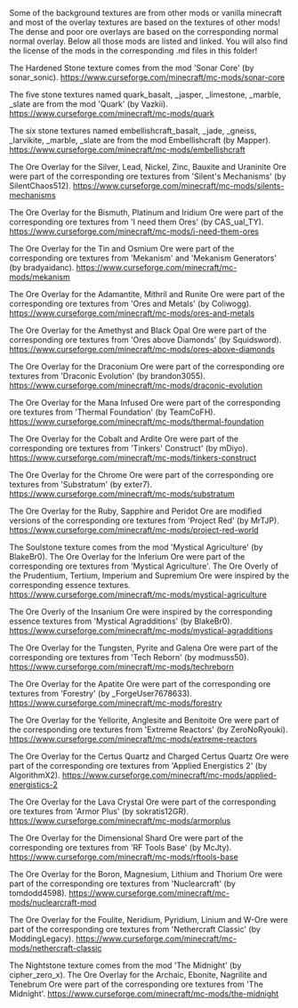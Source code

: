Some of the background textures are from other mods or vanilla minecraft
and most of the overlay textures are based on the textures of other mods!
The dense and poor ore overlays are based on the corresponding normal normal overlay.
Below all those mods are listed and linked.
You will also find the license of the mods in the corresponding .md files in this folder!

The Hardened Stone texture comes from the mod 'Sonar Core' (by sonar_sonic).
https://www.curseforge.com/minecraft/mc-mods/sonar-core

The five stone textures named quark_basalt, _jasper, _limestone, _marble, _slate are from the mod 'Quark' (by Vazkii).
https://www.curseforge.com/minecraft/mc-mods/quark

The six stone textures named embellishcraft_basalt, _jade, _gneiss, _larvikite, _marble, _slate are from the mod Embellishcraft (by Mapper).
https://www.curseforge.com/minecraft/mc-mods/embellishcraft

The Ore Overlay for the Silver, Lead, Nickel, Zinc, Bauxite and Uraninite Ore were part of the corresponding ore textures from 'Silent's Mechanisms' (by SilentChaos512).
https://www.curseforge.com/minecraft/mc-mods/silents-mechanisms

The Ore Overlay for the Bismuth, Platinum and Iridium Ore were part of the corresponding ore textures from 'I need them Ores' (by CAS_ual_TY).
https://www.curseforge.com/minecraft/mc-mods/i-need-them-ores

The Ore Overlay for the Tin and Osmium Ore were part of the corresponding ore textures from 'Mekanism' and 'Mekanism Generators' (by bradyaidanc).
https://www.curseforge.com/minecraft/mc-mods/mekanism

The Ore Overlay for the Adamantite, Mithril and Runite Ore were part of the corresponding ore textures from 'Ores and Metals' (by Coliwogg).
https://www.curseforge.com/minecraft/mc-mods/ores-and-metals

The Ore Overlay for the Amethyst and Black Opal Ore were part of the corresponding ore textures from 'Ores above Diamonds' (by Squidsword).
https://www.curseforge.com/minecraft/mc-mods/ores-above-diamonds

The Ore Overlay for the Draconium Ore were part of the corresponding ore textures from 'Draconic Evolution' (by brandon3055).
https://www.curseforge.com/minecraft/mc-mods/draconic-evolution

The Ore Overlay for the Mana Infused Ore were part of the corresponding ore textures from 'Thermal Foundation' (by TeamCoFH).
https://www.curseforge.com/minecraft/mc-mods/thermal-foundation

The Ore Overlay for the Cobalt and Ardite Ore were part of the corresponding ore textures from 'Tinkers' Construct' (by mDiyo).
https://www.curseforge.com/minecraft/mc-mods/tinkers-construct

The Ore Overlay for the Chrome Ore were part of the corresponding ore textures from 'Substratum' (by exter7).
https://www.curseforge.com/minecraft/mc-mods/substratum

The Ore Overlay for the Ruby, Sapphire and Peridot Ore are modified versions of the corresponding ore textures from 'Project Red' (by MrTJP).
https://www.curseforge.com/minecraft/mc-mods/project-red-world

The Soulstone texture comes from the mod 'Mystical Agriculture' (by BlakeBr0).
The Ore Overlay for the Inferium Ore were part of the corresponding ore textures from 'Mystical Agriculture'.
The Ore Overly of the Prudentium, Tertium, Imperium and Supremium Ore were inspired by the corresponding essence textures.
https://www.curseforge.com/minecraft/mc-mods/mystical-agriculture

The Ore Overly of the Insanium Ore were inspired by the corresponding essence textures from 'Mystical Agradditions' (by BlakeBr0).
https://www.curseforge.com/minecraft/mc-mods/mystical-agradditions

The Ore Overlay for the Tungsten, Pyrite and Galena Ore were part of the corresponding ore textures from 'Tech Reborn' (by modmuss50).
https://www.curseforge.com/minecraft/mc-mods/techreborn

The Ore Overlay for the Apatite Ore were part of the corresponding ore textures from 'Forestry' (by _ForgeUser7678633).
https://www.curseforge.com/minecraft/mc-mods/forestry

The Ore Overlay for the Yellorite, Anglesite and Benitoite Ore were part of the corresponding ore textures from 'Extreme Reactors' (by ZeroNoRyouki).
https://www.curseforge.com/minecraft/mc-mods/extreme-reactors

The Ore Overlay for the Certus Quartz and Charged Certus Quartz Ore were part of the corresponding ore textures from 'Applied Energistics 2' (by AlgorithmX2).
https://www.curseforge.com/minecraft/mc-mods/applied-energistics-2

The Ore Overlay for the Lava Crystal Ore were part of the corresponding ore textures from 'Armor Plus' (by sokratis12GR).
https://www.curseforge.com/minecraft/mc-mods/armorplus

The Ore Overlay for the Dimensional Shard Ore were part of the corresponding ore textures from 'RF Tools Base' (by McJty).
https://www.curseforge.com/minecraft/mc-mods/rftools-base

The Ore Overlay for the Boron, Magnesium, Lithium and Thorium Ore were part of the corresponding ore textures from 'Nuclearcraft' (by tomdodd4598).
https://www.curseforge.com/minecraft/mc-mods/nuclearcraft-mod

The Ore Overlay for the Foulite, Neridium, Pyridium, Linium and W-Ore were part of the corresponding ore textures from 'Nethercraft Classic' (by ModdingLegacy).
https://www.curseforge.com/minecraft/mc-mods/nethercraft-classic

The Nightstone texture comes from the mod 'The Midnight' (by cipher_zero_x).
The Ore Overlay for the Archaic, Ebonite, Nagrilite and Tenebrum Ore were part of the corresponding ore textures from 'The Midnight'.
https://www.curseforge.com/minecraft/mc-mods/the-midnight